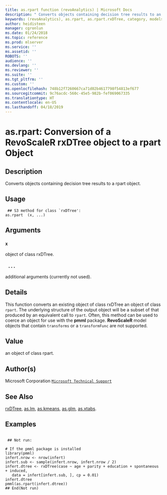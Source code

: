 ```yaml
---
title: as.rpart function (revoAnalytics) | Microsoft Docs
description: " Converts objects containing decision tree results to an rpart object. "
keywords: (revoAnalytics), as.rpart, as.rpart.rxDTree, category, models
author: heidisteen
manager: cgronlun
ms.date: 01/24/2018
ms.topic: reference
ms.prod: mlserver
ms.service: ''
ms.assetid: ''
ROBOTS: ''
audience: ''
ms.devlang: ''
ms.reviewer: ''
ms.suite: ''
ms.tgt_pltfrm: ''
ms.custom: ''
ms.openlocfilehash: 748b12f7260667ca71d02b4617798f54813ef677
ms.sourcegitcommit: 9c76acdc-560c-45e5-982b-fef069067335
ms.translationtype: HT
ms.contentlocale: en-US
ms.lasthandoff: 04/18/2019
---
```

 # <a name="asrpart-conversion-of-a-revoscaler-rxdtree-object-to-a-rpart-object"></a>as.rpart: Conversion of a RevoScaleR rxDTree object to a rpart Object 
 ## <a name="description"></a>Description

Converts objects containing decision tree results to a rpart object.


 ## <a name="usage"></a>Usage

```   
 ## S3 method for class `rxDTree':
as.rpart  (x, ...)

```

 ## <a name="arguments"></a>Arguments



 ### `x`
 object of class rxDTree. 


 ### ` ...`
 additional arguments (currently not used). 




 ## <a name="details"></a>Details

This function converts an existing object of class rxDTree an object of class `rpart`.
The underlying structure of the output object will be a subset of that produced by an equivalent call to `rpart`. Often, this method can be used to coerce an object for use with the **pmml** package.  **RevoScaleR** model objects that contain `transforms` or a `transformFunc` are not supported.



 ## <a name="value"></a>Value

an object of class rpart.


 ## <a name="authors"></a>Author(s)
 Microsoft Corporation [`Microsoft Technical Support`](https://go.microsoft.com/fwlink/?LinkID=698556&clcid=0x409)


 ## <a name="see-also"></a>See Also

[rxDTree](rxDTree.md), [as.lm](as.lm.md), [as.kmeans](as.kmeans.md), [as.glm](as.glm.md), [as.xtabs](as.xtabs.md).


 ## <a name="examples"></a>Examples

 ```

  ## Not run:

# If the pmml package is installed 
library(pmml)
infert.nrow <- nrow(infert)
infert.sub <- sample(infert.nrow, infert.nrow / 2)
infert.dtree <- rxDTree(case ~ age + parity + education + spontaneous + induced, 
    data = infert[infert.sub, ], cp = 0.01)
infert.dtree
pmml(as.rpart(infert.dtree))
 ## End(Not run) 
```




